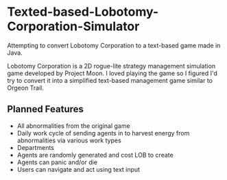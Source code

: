 # Texted-based-Lobotomy-Corporation-Simulator
Attempting to convert Lobotomy Corporation to a text-based game made in Java.

Lobotomy Corporation is a 2D rogue-lite strategy management simulation game developed by Project Moon. I loved playing the game so I figured I'd try to convert it into a simplified text-based management game similar to Orgeon Trail. 

## Planned Features
- All abnormalities from the original game
- Daily work cycle of sending agents in to harvest energy from abnormalities via various work types
- Departments
- Agents are randomly generated and cost LOB to create
- Agents can panic and/or die
- Users can navigate and act using text input
